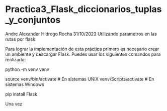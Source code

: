 # Practica3_Flask_diccionarios_tuplas_y_conjuntos
Andre Alexander Hidrogo Rocha 31/10/2023 Utilizando parametros en las rutas por flask

Para lograr la implementación de esta práctica primero es necesario crear un ambiente y descargar Flask. 
Puedes usar los siguientes comandos para realizarlo:

python -m venv venv

source venv/bin/activate  # En sistemas UNIX
venv\Scripts\activate  # En sistemas Windows

pip install Flask

Una vez


